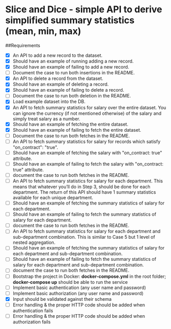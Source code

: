 # Slice and Dice - simple API to derive simplified summary statistics (mean, min, max)

##Requirements

- [x] An API to add a new record to the dataset.
- [x] Should have an example of running adding a new record.
- [x] Should have an example of failing to add a new record.
- [ ] Document the case to run both insertions in the README.
- [x] An API to delete a record from the dataset.
- [x] Should have an example of deleting a record.
- [x] Should have an example of failing to delete a record.
- [ ] Document the case to run both deletion in the README.
- [x] Load example dataset into the DB.
- [x] An API to fetch summary statistics for salary over the entire dataset. You can ignore the currency (if not mentioned otherwise) of the salary and simply treat salary as a number.
- [x] Should have an example of fetching the entire dataset.
- [x] Should have an example of failing to fetch the entire dataset.
- [ ] Document the case to run both fetches in the README.
- [ ] An API to fetch summary statistics for salary for records which satisfy "on_contract": "true".
- [ ] Should have an example of fetching the salary with "on_contract: true" attribute.
- [ ] Should have an example of failing to fetch the salary with "on_contract: true" attribute.
- [ ] document the case to run both fetches in the README.
- [ ] An API to fetch summary statistics for salary for each department. This means that whatever you’ll do in Step 3, should be done for each department. The return of this API should have 1 summary statistics available for each unique department.
- [ ] Should have an example of fetching the summary statistics of salary for each department.
- [ ] Should have an example of failing to fetch the summary statistics of salary for each department.
- [ ] document the case to run both fetches in the README.
- [ ] An API to fetch summary statistics for salary for each department and sub-department combination. This is similar to Case 5 but 1 level of nested aggregation.
- [ ] Should have an example of fetching the summary statistics of salary for each department and sub-department combination.
- [ ] Should have an example of failing to fetch the summary statistics of salary for each department and sub-department combination.
- [ ] document the case to run both fetches in the README.
- [ ] Bootstrap the project in Docker: **docker-compose.yml** in the root folder; **docker-compose up** should be able to run the service
- [ ] Implement basic authentication (any user name and password)
- [ ] Implement basic authorization (any user name and password)
- [x] Input should be validated against their schema
- [ ] Error handling & the proper HTTP code should be added when authentication fails
- [ ] Error handling & the proper HTTP code should be added when authorization fails
